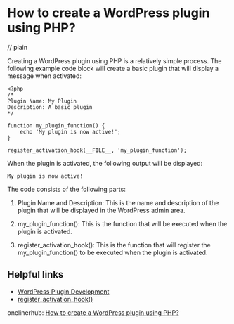 # How to create a WordPress plugin using PHP?
// plain

Creating a WordPress plugin using PHP is a relatively simple process. The following example code block will create a basic plugin that will display a message when activated:

```
<?php
/*
Plugin Name: My Plugin
Description: A basic plugin
*/

function my_plugin_function() {
    echo 'My plugin is now active!';
}

register_activation_hook(__FILE__, 'my_plugin_function');
```

When the plugin is activated, the following output will be displayed:

```
My plugin is now active!
```

The code consists of the following parts:

1. Plugin Name and Description: This is the name and description of the plugin that will be displayed in the WordPress admin area.

2. my_plugin_function(): This is the function that will be executed when the plugin is activated.

3. register_activation_hook(): This is the function that will register the my_plugin_function() to be executed when the plugin is activated.

## Helpful links

- [WordPress Plugin Development](https://developer.wordpress.org/plugins/)
- [register_activation_hook()](https://developer.wordpress.org/reference/functions/register_activation_hook/)

onelinerhub: [How to create a WordPress plugin using PHP?](https://onelinerhub.com/php-wordpress/how-to-create-a-wordpress-plugin-using-php)